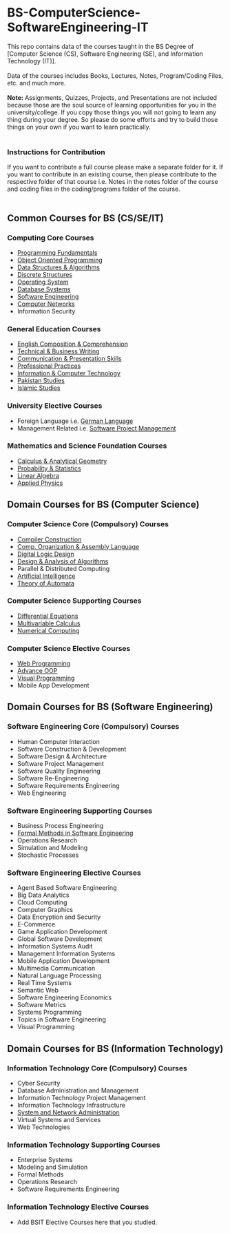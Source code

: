 # BS-ComputerScience-SoftwareEngineering-IT
This repo contains data of the courses taught in the BS Degree of [Computer Science (CS), Software Engineering (SE), and Information Technology (IT)]. 
<br> <br>
Data of the courses includes Books, Lectures, Notes, Program/Coding Files, etc. and much more. <br> <br>
**Note:** Assignments, Quizzes, Projects, and Presentations are not included because those are the soul source of learning opportunities for you in the university/college. If you copy those things you will not going to learn any thing during your degree. So please do some efforts and try to build those things on your own if you want to learn practically. <br><br>
### Instructions for Contribution
If you want to contribute a full course please make a separate folder for it. If you want to contribute in an existing course, then please contribute to the respective folder of that course i.e. Notes in the notes folder of the course and coding files in the coding/programs folder of the course.
<br><br>
## Common Courses for BS (CS/SE/IT) <br>
### Computing Core Courses
* [Programming Fundamentals](https://github.com/humairshoukat/BS-ComputerScience-SoftwareEngineering-IT/tree/main/Programming%20Fundamentals)
* [Object Oriented Programming](https://github.com/humairshoukat/BS-ComputerScience-SoftwareEngineering-IT/tree/main/Object-Oriented-Programming)
* [Data Structures & Algorithms](https://github.com/humairshoukat/BS-ComputerScience-SoftwareEngineering-IT/tree/main/Data-Structure-Algorithms)
* [Discrete Structures](https://github.com/humairshoukat/BS-ComputerScience-SoftwareEngineering-IT/tree/main/Discrete-Structures)
* [Operating System](https://github.com/humairshoukat/BS-ComputerScience-SoftwareEngineering-IT/tree/main/Operating-System)
* [Database Systems](https://github.com/humairshoukat/BS-ComputerScience-SoftwareEngineering-IT/tree/main/Database-Systems)
* [Software Engineering](https://github.com/humairshoukat/BS-ComputerScience-SoftwareEngineering-IT/tree/main/Software-Engineering)
* [Computer Networks](https://github.com/humairshoukat/BS-ComputerScience-SoftwareEngineering-IT/tree/main/Computer-Networks)
* Information Security

### General Education Courses
* [English Composition & Comprehension](https://github.com/humairshoukat/BS-ComputerScience-SoftwareEngineering-IT/tree/main/English%20Comprehension)
* [Technical & Business Writing](https://github.com/humairshoukat/BS-ComputerScience-SoftwareEngineering-IT/tree/main/Technical%20Business%20Writing)
* [Communication & Presentation Skills](https://github.com/humairshoukat/BS-ComputerScience-SoftwareEngineering-IT/tree/main/Communication%20%26%20Presentation%20skills)
* [Professional Practices](https://github.com/humairshoukat/BS-ComputerScience-SoftwareEngineering-IT/tree/main/Professional%20Practices)
* [Information & Computer Technology](https://github.com/humairshoukat/BS-ComputerScience-SoftwareEngineering-IT/tree/main/Information%26Computer-Technology)
* [Pakistan Studies](https://github.com/humairshoukat/BS-ComputerScience-SoftwareEngineering-IT/tree/main/Pakistan%20Studies)
* [Islamic Studies](https://github.com/humairshoukat/BS-ComputerScience-SoftwareEngineering-IT/tree/main/Islamic%20Studies)
 
### University Elective Courses
* Foreign Language i.e. [German Language](https://github.com/humairshoukat/BS-ComputerScience-SoftwareEngineering-IT/tree/main/German%20Language)
* Management Related i.e. [Software Project Management](https://github.com/humairshoukat/BS-ComputerScience-SoftwareEngineering-IT/tree/main/Software%20Project%20Management)

### Mathematics and Science Foundation Courses
* [Calculus & Analytical Geometry](https://github.com/humairshoukat/BS-ComputerScience-SoftwareEngineering-IT/tree/main/Calculus%20%26%20Analytical%20Geometry) 
* [Probability & Statistics](https://github.com/humairshoukat/BS-ComputerScience-SoftwareEngineering-IT/tree/main/Statistics%20%26%20Probability)
* [Linear Algebra](https://github.com/humairshoukat/BS-ComputerScience-SoftwareEngineering-IT/tree/main/Linear%20Algebra)
* [Applied Physics](https://github.com/humairshoukat/BS-ComputerScience-SoftwareEngineering-IT/tree/main/Applied%20Physics%20%26%20Electronics)

## Domain Courses for BS (Computer Science) <br>
### Computer Science Core (Compulsory) Courses
* [Compiler Construction](https://github.com/humairshoukat/BS-ComputerScience-SoftwareEngineering-IT/tree/main/Compiler%20Construction)
* [Comp. Organization & Assembly Language](https://github.com/humairshoukat/BS-ComputerScience-SoftwareEngineering-IT/tree/main/Computer%20Organization%20%26%20Assembly%20Language)
* [Digital Logic Design](https://github.com/humairshoukat/BS-ComputerScience-SoftwareEngineering-IT/tree/main/Digital%20Logic%20Design)
* [Design & Analysis of Algorithms](https://github.com/humairshoukat/BS-ComputerScience-SoftwareEngineering-IT/tree/main/Data-Structure-Algorithms) 
* Parallel & Distributed Computing
* [Artificial Intelligence](https://github.com/humairshoukat/BS-ComputerScience-SoftwareEngineering-IT/tree/main/Artificial%20Intelligence)
* [Theory of Automata](https://github.com/humairshoukat/BS-ComputerScience-SoftwareEngineering-IT/tree/main/Automata%20Theory)

### Computer Science Supporting Courses
* [Differential Equations](https://github.com/humairshoukat/BS-ComputerScience-SoftwareEngineering-IT/tree/main/Differential%20Equations)
* [Multivariable Calculus](https://github.com/humairshoukat/BS-ComputerScience-SoftwareEngineering-IT/tree/main/Multivariable%20Calculas)
* [Numerical Computing](https://github.com/humairshoukat/BS-ComputerScience-SoftwareEngineering-IT/tree/main/Numerical%20Computing)

### Computer Science Elective Courses
* [Web Programming](https://github.com/humairshoukat/BS-ComputerScience-SoftwareEngineering-IT/tree/main/Web%20Programming)
* [Advance OOP](https://github.com/humairshoukat/BS-ComputerScience-SoftwareEngineering-IT/tree/main/Advance%20OOP)
* [Visual Programming](https://github.com/humairshoukat/BS-ComputerScience-SoftwareEngineering-IT/tree/main/Visual%20Programming)
* Mobile App Development

## Domain Courses for BS (Software Engineering) <br>
### Software Engineering Core (Compulsory) Courses
* Human Computer Interaction
* Software Construction & Development
* Software Design & Architecture
* Software Project Management
* Software Quality Engineering
* Software Re-Engineering
* Software Requirements Engineering
* Web Engineering 

### Software Engineering Supporting Courses
* Business Process Engineering
* [Formal Methods in Software Engineering](https://github.com/humairshoukat/BS-ComputerScience-SoftwareEngineering-IT/tree/main/Formal%20Methods)
* Operations Research
* Simulation and Modeling
* Stochastic Processes

### Software Engineering Elective Courses
* Agent Based Software Engineering
* Big Data Analytics
* Cloud Computing
* Computer Graphics
* Data Encryption and Security
* E-Commerce
* Game Application Development
* Global Software Development
* Information Systems Audit
* Management Information Systems
* Mobile Application Development
* Multimedia Communication
* Natural Language Processing
* Real Time Systems
* Semantic Web
* Software Engineering Economics
* Software Metrics
* Systems Programming
* Topics in Software Engineering
* Visual Programming 

## Domain Courses for BS (Information Technology) <br>
### Information Technology Core (Compulsory) Courses
* Cyber Security
* Database Administration and Management
* Information Technology Project Management
* Information Technology Infrastructure
* [System and Network Administration](https://github.com/humairshoukat/BS-ComputerScience-SoftwareEngineering-IT/tree/main/System%20%26%20Network%20Administration)
* Virtual Systems and Services
* Web Technologies 

### Information Technology Supporting Courses
* Enterprise Systems
* Modeling and Simulation
* Formal Methods
* Operations Research
* Software Requirements Engineering 

### Information Technology Elective Courses
* Add BSIT Elective Courses here that you studied.
